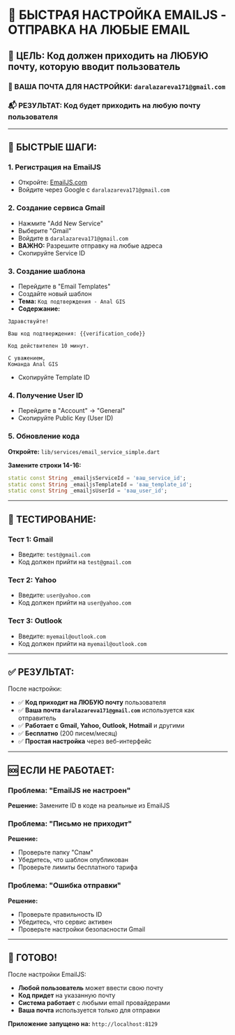 # 🚀 БЫСТРАЯ НАСТРОЙКА EMAILJS - ОТПРАВКА НА ЛЮБЫЕ EMAIL

## 🎯 **ЦЕЛЬ:** Код должен приходить на ЛЮБУЮ почту, которую вводит пользователь

### **📧 ВАША ПОЧТА ДЛЯ НАСТРОЙКИ:** `daralazareva171@gmail.com`
### **📬 РЕЗУЛЬТАТ:** Код будет приходить на любую почту пользователя

---

## 🔧 **БЫСТРЫЕ ШАГИ:**

### **1. Регистрация на EmailJS**
- Откройте: [EmailJS.com](https://www.emailjs.com/)
- Войдите через Google с `daralazareva171@gmail.com`

### **2. Создание сервиса Gmail**
- Нажмите "Add New Service"
- Выберите "Gmail"
- Войдите в `daralazareva171@gmail.com`
- **ВАЖНО:** Разрешите отправку на любые адреса
- Скопируйте Service ID

### **3. Создание шаблона**
- Перейдите в "Email Templates"
- Создайте новый шаблон
- **Тема:** `Код подтверждения - Anal GIS`
- **Содержание:**
```
Здравствуйте!

Ваш код подтверждения: {{verification_code}}

Код действителен 10 минут.

С уважением,
Команда Anal GIS
```
- Скопируйте Template ID

### **4. Получение User ID**
- Перейдите в "Account" → "General"
- Скопируйте Public Key (User ID)

### **5. Обновление кода**
**Откройте:** `lib/services/email_service_simple.dart`

**Замените строки 14-16:**
```dart
static const String _emailjsServiceId = 'ваш_service_id';
static const String _emailjsTemplateId = 'ваш_template_id';
static const String _emailjsUserId = 'ваш_user_id';
```

---

## 🧪 **ТЕСТИРОВАНИЕ:**

### **Тест 1: Gmail**
- Введите: `test@gmail.com`
- Код должен прийти на `test@gmail.com`

### **Тест 2: Yahoo**
- Введите: `user@yahoo.com`
- Код должен прийти на `user@yahoo.com`

### **Тест 3: Outlook**
- Введите: `myemail@outlook.com`
- Код должен прийти на `myemail@outlook.com`

---

## ✅ **РЕЗУЛЬТАТ:**

После настройки:
- ✅ **Код приходит на ЛЮБУЮ почту** пользователя
- ✅ **Ваша почта `daralazareva171@gmail.com`** используется как отправитель
- ✅ **Работает с Gmail, Yahoo, Outlook, Hotmail** и другими
- ✅ **Бесплатно** (200 писем/месяц)
- ✅ **Простая настройка** через веб-интерфейс

---

## 🆘 **ЕСЛИ НЕ РАБОТАЕТ:**

### **Проблема:** "EmailJS не настроен"
**Решение:** Замените ID в коде на реальные из EmailJS

### **Проблема:** "Письмо не приходит"
**Решение:** 
- Проверьте папку "Спам"
- Убедитесь, что шаблон опубликован
- Проверьте лимиты бесплатного тарифа

### **Проблема:** "Ошибка отправки"
**Решение:**
- Проверьте правильность ID
- Убедитесь, что сервис активен
- Проверьте настройки безопасности Gmail

---

## 🎉 **ГОТОВО!**

После настройки EmailJS:
- **Любой пользователь** может ввести свою почту
- **Код придет** на указанную почту
- **Система работает** с любыми email провайдерами
- **Ваша почта** используется только для отправки

**Приложение запущено на:** `http://localhost:8129`
